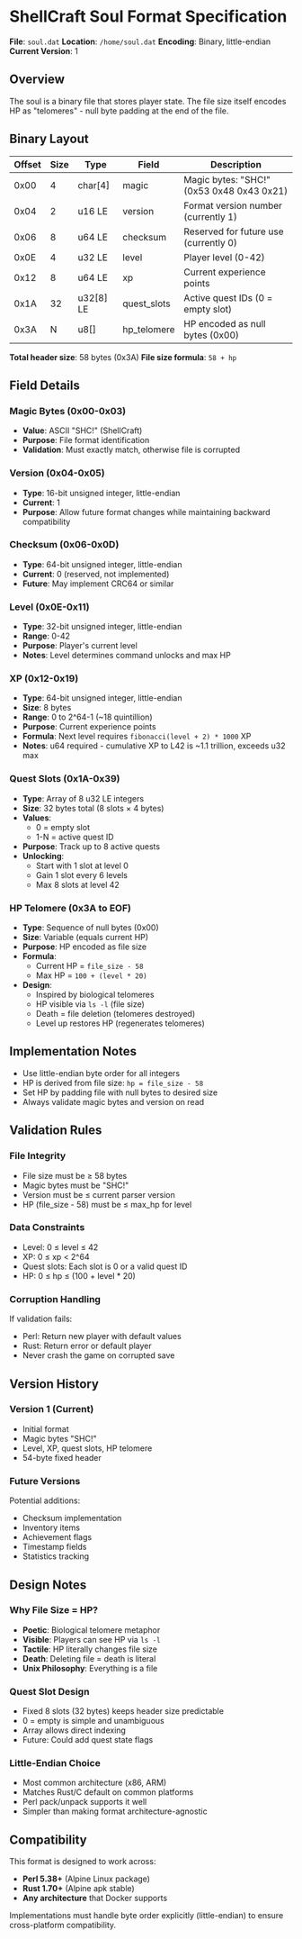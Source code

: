 # ShellCraft Soul Format Specification

**File**: `soul.dat`
**Location**: `/home/soul.dat`
**Encoding**: Binary, little-endian
**Current Version**: 1

## Overview

The soul is a binary file that stores player state. The file size itself encodes HP as "telomeres" - null byte padding at the end of the file.

## Binary Layout

| Offset | Size | Type      | Field          | Description |
|--------|------|-----------|----------------|-------------|
| 0x00   | 4    | char[4]   | magic          | Magic bytes: "SHC!" (0x53 0x48 0x43 0x21) |
| 0x04   | 2    | u16 LE    | version        | Format version number (currently 1) |
| 0x06   | 8    | u64 LE    | checksum       | Reserved for future use (currently 0) |
| 0x0E   | 4    | u32 LE    | level          | Player level (0-42) |
| 0x12   | 8    | u64 LE    | xp             | Current experience points |
| 0x1A   | 32   | u32[8] LE | quest_slots    | Active quest IDs (0 = empty slot) |
| 0x3A   | N    | u8[]      | hp_telomere    | HP encoded as null bytes (0x00) |

**Total header size**: 58 bytes (0x3A)
**File size formula**: `58 + hp`

## Field Details

### Magic Bytes (0x00-0x03)
- **Value**: ASCII "SHC!" (ShellCraft)
- **Purpose**: File format identification
- **Validation**: Must exactly match, otherwise file is corrupted

### Version (0x04-0x05)
- **Type**: 16-bit unsigned integer, little-endian
- **Current**: 1
- **Purpose**: Allow future format changes while maintaining backward compatibility

### Checksum (0x06-0x0D)
- **Type**: 64-bit unsigned integer, little-endian
- **Current**: 0 (reserved, not implemented)
- **Future**: May implement CRC64 or similar

### Level (0x0E-0x11)
- **Type**: 32-bit unsigned integer, little-endian
- **Range**: 0-42
- **Purpose**: Player's current level
- **Notes**: Level determines command unlocks and max HP

### XP (0x12-0x19)
- **Type**: 64-bit unsigned integer, little-endian
- **Size**: 8 bytes
- **Range**: 0 to 2^64-1 (~18 quintillion)
- **Purpose**: Current experience points
- **Formula**: Next level requires `fibonacci(level + 2) * 1000` XP
- **Notes**: u64 required - cumulative XP to L42 is ~1.1 trillion, exceeds u32 max

### Quest Slots (0x1A-0x39)
- **Type**: Array of 8 u32 LE integers
- **Size**: 32 bytes total (8 slots × 4 bytes)
- **Values**:
  - 0 = empty slot
  - 1-N = active quest ID
- **Purpose**: Track up to 8 active quests
- **Unlocking**:
  - Start with 1 slot at level 0
  - Gain 1 slot every 6 levels
  - Max 8 slots at level 42

### HP Telomere (0x3A to EOF)
- **Type**: Sequence of null bytes (0x00)
- **Size**: Variable (equals current HP)
- **Purpose**: HP encoded as file size
- **Formula**:
  - Current HP = `file_size - 58`
  - Max HP = `100 + (level * 20)`
- **Design**:
  - Inspired by biological telomeres
  - HP visible via `ls -l` (file size)
  - Death = file deletion (telomeres destroyed)
  - Level up restores HP (regenerates telomeres)


## Implementation Notes

- Use little-endian byte order for all integers
- HP is derived from file size: `hp = file_size - 58`
- Set HP by padding file with null bytes to desired size
- Always validate magic bytes and version on read

## Validation Rules

### File Integrity
- File size must be ≥ 58 bytes
- Magic bytes must be "SHC!"
- Version must be ≤ current parser version
- HP (file_size - 58) must be ≤ max_hp for level

### Data Constraints
- Level: 0 ≤ level ≤ 42
- XP: 0 ≤ xp < 2^64
- Quest slots: Each slot is 0 or a valid quest ID
- HP: 0 ≤ hp ≤ (100 + level * 20)

### Corruption Handling
If validation fails:
- Perl: Return new player with default values
- Rust: Return error or default player
- Never crash the game on corrupted save

## Version History

### Version 1 (Current)
- Initial format
- Magic bytes "SHC!"
- Level, XP, quest slots, HP telomere
- 54-byte fixed header

### Future Versions
Potential additions:
- Checksum implementation
- Inventory items
- Achievement flags
- Timestamp fields
- Statistics tracking

## Design Notes

### Why File Size = HP?
- **Poetic**: Biological telomere metaphor
- **Visible**: Players can see HP via `ls -l`
- **Tactile**: HP literally changes file size
- **Death**: Deleting file = death is literal
- **Unix Philosophy**: Everything is a file

### Quest Slot Design
- Fixed 8 slots (32 bytes) keeps header size predictable
- 0 = empty is simple and unambiguous
- Array allows direct indexing
- Future: Could add quest state flags

### Little-Endian Choice
- Most common architecture (x86, ARM)
- Matches Rust/C default on common platforms
- Perl pack/unpack supports it well
- Simpler than making format architecture-agnostic

## Compatibility

This format is designed to work across:
- **Perl 5.38+** (Alpine Linux package)
- **Rust 1.70+** (Alpine apk stable)
- **Any architecture** that Docker supports

Implementations must handle byte order explicitly (little-endian) to ensure cross-platform compatibility.
